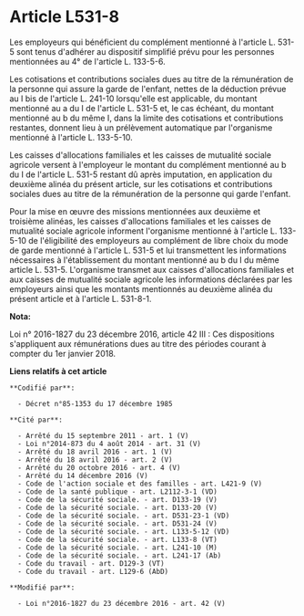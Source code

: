 # Article L531-8

Les employeurs qui bénéficient du complément mentionné à l'article L. 531-5 sont tenus d'adhérer au dispositif simplifié
prévu pour les personnes mentionnées au 4° de l'article L. 133-5-6.

Les cotisations et contributions sociales dues au titre de la rémunération de la personne qui assure la garde de l'enfant,
nettes de la déduction prévue au I bis de l'article L. 241-10 lorsqu'elle est applicable, du montant mentionné au a du I de
l'article L. 531-5 et, le cas échéant, du montant mentionné au b du même I, dans la limite des cotisations et contributions
restantes, donnent lieu à un prélèvement automatique par l'organisme mentionné à l'article L. 133-5-10.

Les caisses d'allocations familiales et les caisses de mutualité sociale agricole versent à l'employeur le montant du
complément mentionné au b du I de l'article L. 531-5 restant dû après imputation, en application du deuxième alinéa du
présent article, sur les cotisations et contributions sociales dues au titre de la rémunération de la personne qui garde
l'enfant.

Pour la mise en œuvre des missions mentionnées aux deuxième et troisième alinéas, les caisses d'allocations familiales et les
caisses de mutualité sociale agricole informent l'organisme mentionné à l'article L. 133-5-10 de l'éligibilité des employeurs
au complément de libre choix du mode de garde mentionné à l'article L. 531-5 et lui transmettent les informations nécessaires
à l'établissement du montant mentionné au b du I du même article L. 531-5. L'organisme transmet aux caisses d'allocations
familiales et aux caisses de mutualité sociale agricole les informations déclarées par les employeurs ainsi que les montants
mentionnés au deuxième alinéa du présent article et à l'article L. 531-8-1.

**Nota:**

Loi n° 2016-1827 du 23 décembre 2016, article 42 III : Ces dispositions s'appliquent aux rémunérations dues au titre des
périodes courant à compter du 1er janvier 2018.

**Liens relatifs à cet article**

	**Codifié par**:

	  - Décret n°85-1353 du 17 décembre 1985

	**Cité par**:

	  - Arrêté du 15 septembre 2011 - art. 1 (V)
	  - Loi n°2014-873 du 4 août 2014 - art. 31 (V)
	  - Arrêté du 18 avril 2016 - art. 1 (V)
	  - Arrêté du 18 avril 2016 - art. 2 (V)
	  - Arrêté du 20 octobre 2016 - art. 4 (V)
	  - Arrêté du 14 décembre 2016 (V)
	  - Code de l'action sociale et des familles - art. L421-9 (V)
	  - Code de la santé publique - art. L2112-3-1 (VD)
	  - Code de la sécurité sociale. - art. D133-19 (V)
	  - Code de la sécurité sociale. - art. D133-20 (V)
	  - Code de la sécurité sociale. - art. D531-23-1 (VD)
	  - Code de la sécurité sociale. - art. D531-24 (V)
	  - Code de la sécurité sociale. - art. L133-5-12 (VD)
	  - Code de la sécurité sociale. - art. L133-8 (VT)
	  - Code de la sécurité sociale. - art. L241-10 (M)
	  - Code de la sécurité sociale. - art. L241-17 (Ab)
	  - Code du travail - art. D129-3 (VT)
	  - Code du travail - art. L129-6 (AbD)

	**Modifié par**:

	  - Loi n°2016-1827 du 23 décembre 2016 - art. 42 (V)
